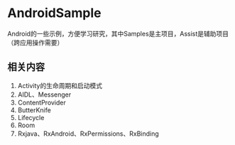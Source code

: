 # AndroidSample

Android的一些示例，方便学习研究，其中Samples是主项目，Assist是辅助项目（跨应用操作需要）

## 相关内容

1. Activity的生命周期和启动模式
2. AIDL、Messenger
3. ContentProvider
4. ButterKnife
5. Lifecycle
6. Room
7. Rxjava、RxAndroid、RxPermissions、RxBinding
